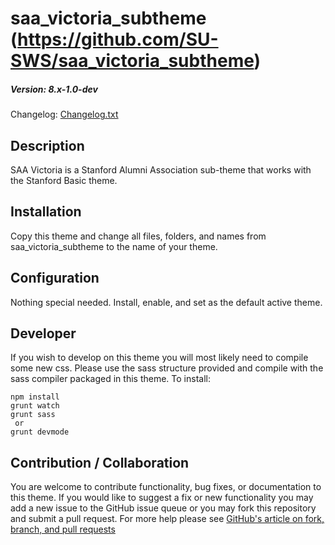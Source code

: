 # saa_victoria_subtheme (https://github.com/SU-SWS/saa_victoria_subtheme)
##### Version: 8.x-1.0-dev

Changelog: [Changelog.txt](CHANGELOG.txt)

Description
---

SAA Victoria is a Stanford Alumni Association sub-theme that works with the Stanford Basic theme.

Installation
---

Copy this theme and change all files, folders, and names from saa_victoria_subtheme to the name of your theme.

Configuration
---

Nothing special needed. Install, enable, and set as the default active theme.

Developer
---

If you wish to develop on this theme you will most likely need to compile some new css. Please use the sass structure provided and compile with the sass compiler packaged in this theme. To install:

```
npm install
grunt watch
grunt sass
 or
grunt devmode
```

Contribution / Collaboration
---

You are welcome to contribute functionality, bug fixes, or documentation to this theme. If you would like to suggest a fix or new functionality you may add a new issue to the GitHub issue queue or you may fork this repository and submit a pull request. For more help please see [GitHub's article on fork, branch, and pull requests](https://help.github.com/articles/using-pull-requests)
